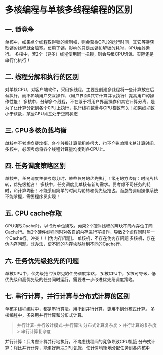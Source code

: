 多核编程与单核多线程编程的区别
=========================

一. 锁竞争
--------

单核中，如果单个线程取得锁的控制权，则会获得CPU的运行时间，其它等待获取锁的线程就会阻塞。使用了锁，影响的只是加锁和解锁的耗时，CPU始终运行。
多核中，若2个（更多）线程使用同一把锁，则会导致CPU饥饿。实际还是串行化执行！

二. 线程分解和执行的区别
--------------------
对单核CPU，对客户端软件，采用多线程，主要是创建多线程将一些计算放在后台执行，而不影响用户交互操作。（用户界面&其它计算并发执行）提高用户的操作性能！
多核中，分解多个线程，不在限于将用户界面操作和其它计算分离。是为了让计算分配到各个CPU上执行，执行线程数量与CPU核数有关！如果线程数小于核数，某些CPU肯定处于空闲状态

三. CPU多核负载均衡
----------------
单核中不考虑负载均衡，各个线程计算量相差很大，也不会影响程序总计算时间。
多核中，必须考虑将各个线程计算量均衡到各CPU上。

四. 任务调度策略区别
----------------
单核中，任务调度主要考虑分时，某些任务的优先执行！常用的方法有：时间片轮转，优先级抢占！
多核中，任务调度比单核有新的需求。要考虑不同任务的耗时，和计算均衡！不能采用简单的时间片轮转和优先级抢占。而总的调用操作系统不能掌握，需要程序员实现！

五. CPU cache存取
---------------
CPU读取Cache时，以行为单位读取。如果2个硬件线程的两块不同内存位于同一Cache行。当2个硬件线程同时对各自的内存进行写操作，导致2个线程同时写一个Cache行。冲突！！[伪内存问题]。
单核机，不存在伪内存问题
多核机，存在伪内存问题。想办法，使不同的内存块映射到不同的Cache行。

六. 任务优先级抢先的问题
--------------------
单核CPU中，优先级抢占很常见的任务调度策略。
多核CPU中，多核可导致，低优先级和高优先级的任务同时运行。需要进一步改进优先级调度策略。

七. 串行计算，并行计算与分布式计算的区别
---------------------------------
单核多线程编程中，都是串行算法。用不到并行计算，更用不到分布式计算。
多核编程中，多采用并行计算和分布式计算。

>并行计算=并行设计模式+并行算法
>分布式计算复杂度 > 并行计算的复杂度 > 串行计算复杂度

并行计算：只考虑计算并行地执行，不考虑线程间的竞争导致CPU饥饿
分布式计算：相比并行计算，能更好解决CPU饥饿，使计算均衡地分配任务到各内核中
